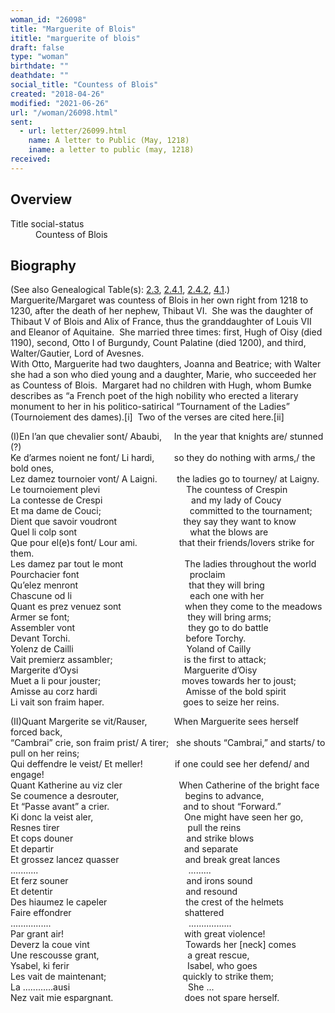 ```yaml
---
woman_id: "26098"
title: "Marguerite of Blois"
ititle: "marguerite of blois"
draft: false
type: "woman"
birthdate: ""
deathdate: ""
social_title: "Countess of Blois"
created: "2018-04-26"
modified: "2021-06-26"
url: "/woman/26098.html"
sent:
  - url: letter/26099.html
    name: A letter to Public (May, 1218)
    iname: a letter to public (may, 1218)
received:
---
```

<h2 class="mt-4">Overview</h2><dt>Title social-status</dt><dd>Countess of Blois</dd><h2 class="mt-4">Biography</h2><p>(See also Genealogical Table(s): <a href="/content/genealogy-thibaut#n26098">2.3</a>, <a href="/content/genealogy-henryfrance#n26098">2.4.1</a>, <a href="/content/genealogy-flanders#n26098">2.4.2</a>, <a href="/content/genealogy-adelaide#n26098">4.1</a>.)<br>
<span>Marguerite/Margaret was countess of Blois in her own right from 1218 to 1230, after the death of her nephew, Thibaut VI. &nbsp;She was the daughter of Thibaut V of Blois and Alix of France, thus the granddaughter of Louis VII and Eleanor of Aquitaine. &nbsp;She married three times: first, Hugh of Oisy (died 1190), second, Otto I of Burgundy, Count Palatine (died 1200), and third, Walter/Gautier, Lord of Avesnes.<br></span><span style="background-color: transparent;">With Otto, Marguerite had two daughters, Joanna and Beatrice; with Walter she had a son who died young and a daughter, Marie, who succeeded her as Countess of Blois. &nbsp;Margaret had no children with Hugh, whom Bumke describes as “a French poet of the high nobility who erected a literary monument to her in his politico-satirical “Tournament of the Ladies” (Tournoiement des dames).[i] &nbsp;Two of the verses are cited here.[ii]</span></p><p><span style="background-color: transparent;">(I)En l’an que chevalier sont/ Abaubi, </span><span style="background-color: transparent;">&nbsp;&nbsp;&nbsp; </span><span style="background-color: transparent;">In the year that knights are/ stunned (?)<br></span>Ke d’armes noient ne font/ Li hardi, &nbsp;&nbsp;&nbsp;&nbsp;&nbsp;&nbsp; so they do nothing with arms,/ the bold ones,<br>Lez damez tournoier vont/ A Laigni. &nbsp;&nbsp;&nbsp;&nbsp;&nbsp;&nbsp; the ladies go to tourney/ at Laigny.<br>Le tournoiement plevi &nbsp;&nbsp;&nbsp;&nbsp;&nbsp;&nbsp;&nbsp;&nbsp;&nbsp;&nbsp;&nbsp;&nbsp;&nbsp;&nbsp;&nbsp;&nbsp;&nbsp;&nbsp;&nbsp;&nbsp;&nbsp;&nbsp;&nbsp;&nbsp;&nbsp;&nbsp;&nbsp;&nbsp;&nbsp;&nbsp;&nbsp;&nbsp;&nbsp; The countess of Crespin<br>La contesse de Crespi &nbsp;&nbsp;&nbsp;&nbsp;&nbsp;&nbsp;&nbsp;&nbsp;&nbsp;&nbsp;&nbsp;&nbsp;&nbsp;&nbsp;&nbsp;&nbsp;&nbsp;&nbsp;&nbsp;&nbsp;&nbsp;&nbsp;&nbsp;&nbsp;&nbsp;&nbsp;&nbsp;&nbsp;&nbsp;&nbsp;&nbsp;&nbsp;&nbsp;&nbsp; and my lady of Coucy<br>Et ma dame de Couci; &nbsp;&nbsp;&nbsp;&nbsp;&nbsp;&nbsp;&nbsp;&nbsp;&nbsp;&nbsp;&nbsp;&nbsp;&nbsp;&nbsp;&nbsp;&nbsp;&nbsp;&nbsp;&nbsp;&nbsp;&nbsp;&nbsp;&nbsp;&nbsp;&nbsp;&nbsp;&nbsp;&nbsp;&nbsp;&nbsp;&nbsp;&nbsp;&nbsp;&nbsp; committed to the tournament;<br>Dient que savoir voudront &nbsp;&nbsp;&nbsp;&nbsp;&nbsp;&nbsp;&nbsp;&nbsp;&nbsp;&nbsp;&nbsp;&nbsp;&nbsp;&nbsp;&nbsp;&nbsp;&nbsp;&nbsp;&nbsp;&nbsp;&nbsp;&nbsp;&nbsp;&nbsp;&nbsp; they say they want to know<br>Quel li colp sont &nbsp;&nbsp;&nbsp;&nbsp;&nbsp;&nbsp;&nbsp;&nbsp;&nbsp;&nbsp;&nbsp;&nbsp;&nbsp;&nbsp;&nbsp;&nbsp;&nbsp;&nbsp;&nbsp;&nbsp;&nbsp;&nbsp;&nbsp;&nbsp;&nbsp;&nbsp;&nbsp;&nbsp;&nbsp;&nbsp;&nbsp;&nbsp;&nbsp;&nbsp;&nbsp;&nbsp;&nbsp;&nbsp;&nbsp;&nbsp;&nbsp;&nbsp;&nbsp;&nbsp; what the blows are<br>Que pour el(e)s font/ Lour ami. &nbsp;&nbsp;&nbsp;&nbsp;&nbsp;&nbsp;&nbsp;&nbsp;&nbsp;&nbsp;&nbsp;&nbsp;&nbsp;&nbsp;&nbsp; that their friends/lovers strike for them.<br>Les damez par tout le mont &nbsp;&nbsp;&nbsp;&nbsp;&nbsp;&nbsp;&nbsp;&nbsp;&nbsp;&nbsp;&nbsp;&nbsp;&nbsp;&nbsp;&nbsp;&nbsp;&nbsp;&nbsp;&nbsp;&nbsp;&nbsp;&nbsp;&nbsp; The ladies throughout the world<br>Pourchacier font &nbsp;&nbsp;&nbsp;&nbsp;&nbsp;&nbsp;&nbsp;&nbsp;&nbsp;&nbsp;&nbsp;&nbsp;&nbsp;&nbsp;&nbsp;&nbsp;&nbsp;&nbsp;&nbsp;&nbsp;&nbsp;&nbsp;&nbsp;&nbsp;&nbsp;&nbsp;&nbsp;&nbsp;&nbsp;&nbsp;&nbsp;&nbsp;&nbsp;&nbsp;&nbsp;&nbsp;&nbsp;&nbsp;&nbsp;&nbsp;&nbsp;&nbsp;&nbsp; proclaim<br>Qu’elez menront &nbsp;&nbsp;&nbsp;&nbsp;&nbsp;&nbsp;&nbsp;&nbsp;&nbsp;&nbsp;&nbsp;&nbsp;&nbsp;&nbsp;&nbsp;&nbsp;&nbsp;&nbsp;&nbsp;&nbsp;&nbsp;&nbsp;&nbsp;&nbsp;&nbsp;&nbsp;&nbsp;&nbsp;&nbsp;&nbsp;&nbsp;&nbsp;&nbsp;&nbsp;&nbsp;&nbsp;&nbsp;&nbsp;&nbsp;&nbsp;&nbsp;&nbsp;&nbsp; that they will bring<br>Chascune od li &nbsp;&nbsp;&nbsp;&nbsp;&nbsp;&nbsp;&nbsp;&nbsp;&nbsp;&nbsp;&nbsp;&nbsp;&nbsp;&nbsp;&nbsp;&nbsp;&nbsp;&nbsp;&nbsp;&nbsp;&nbsp;&nbsp;&nbsp;&nbsp;&nbsp;&nbsp;&nbsp;&nbsp;&nbsp;&nbsp;&nbsp;&nbsp;&nbsp;&nbsp;&nbsp;&nbsp;&nbsp;&nbsp;&nbsp;&nbsp;&nbsp;&nbsp;&nbsp;&nbsp;&nbsp;&nbsp; each one with her<br>Quant es prez venuez sont &nbsp;&nbsp;&nbsp;&nbsp;&nbsp;&nbsp;&nbsp;&nbsp;&nbsp;&nbsp;&nbsp;&nbsp;&nbsp;&nbsp;&nbsp;&nbsp;&nbsp;&nbsp;&nbsp;&nbsp;&nbsp;&nbsp;&nbsp;&nbsp; when they come to the meadows<br>Armer se font; &nbsp;&nbsp;&nbsp;&nbsp;&nbsp;&nbsp;&nbsp;&nbsp;&nbsp;&nbsp;&nbsp;&nbsp;&nbsp;&nbsp;&nbsp;&nbsp;&nbsp;&nbsp;&nbsp;&nbsp;&nbsp;&nbsp;&nbsp;&nbsp;&nbsp;&nbsp;&nbsp;&nbsp;&nbsp;&nbsp;&nbsp;&nbsp;&nbsp;&nbsp;&nbsp;&nbsp;&nbsp;&nbsp;&nbsp;&nbsp;&nbsp;&nbsp;&nbsp;&nbsp;&nbsp;&nbsp; they will bring arms;<br>Assembler vont &nbsp;&nbsp;&nbsp;&nbsp;&nbsp;&nbsp;&nbsp;&nbsp;&nbsp;&nbsp;&nbsp;&nbsp;&nbsp;&nbsp;&nbsp;&nbsp;&nbsp;&nbsp;&nbsp;&nbsp;&nbsp;&nbsp;&nbsp;&nbsp;&nbsp;&nbsp;&nbsp;&nbsp;&nbsp;&nbsp;&nbsp;&nbsp;&nbsp;&nbsp;&nbsp;&nbsp;&nbsp;&nbsp;&nbsp;&nbsp;&nbsp;&nbsp;&nbsp;&nbsp; they go to do battle<br>Devant Torchi. &nbsp;&nbsp;&nbsp;&nbsp;&nbsp;&nbsp;&nbsp;&nbsp;&nbsp;&nbsp;&nbsp;&nbsp;&nbsp;&nbsp;&nbsp;&nbsp;&nbsp;&nbsp;&nbsp;&nbsp;&nbsp;&nbsp;&nbsp;&nbsp;&nbsp;&nbsp;&nbsp;&nbsp;&nbsp;&nbsp;&nbsp;&nbsp;&nbsp;&nbsp;&nbsp;&nbsp;&nbsp;&nbsp;&nbsp;&nbsp;&nbsp;&nbsp;&nbsp;&nbsp;&nbsp; before Torchy.<br>Yolenz de Cailli &nbsp;&nbsp;&nbsp;&nbsp;&nbsp;&nbsp;&nbsp;&nbsp;&nbsp;&nbsp;&nbsp;&nbsp;&nbsp;&nbsp;&nbsp;&nbsp;&nbsp;&nbsp;&nbsp;&nbsp;&nbsp;&nbsp;&nbsp;&nbsp;&nbsp;&nbsp;&nbsp;&nbsp;&nbsp;&nbsp;&nbsp;&nbsp;&nbsp;&nbsp;&nbsp;&nbsp;&nbsp;&nbsp;&nbsp;&nbsp;&nbsp;&nbsp;&nbsp;&nbsp; Yoland of Cailly<br>Vait premierz assambler; &nbsp;&nbsp;&nbsp;&nbsp;&nbsp;&nbsp;&nbsp;&nbsp;&nbsp;&nbsp;&nbsp;&nbsp;&nbsp;&nbsp;&nbsp;&nbsp;&nbsp;&nbsp;&nbsp;&nbsp;&nbsp;&nbsp;&nbsp;&nbsp;&nbsp;&nbsp;&nbsp; is the first to attack;<br>Margerite d’Oysi &nbsp;&nbsp;&nbsp;&nbsp;&nbsp;&nbsp;&nbsp;&nbsp;&nbsp;&nbsp;&nbsp;&nbsp;&nbsp;&nbsp;&nbsp;&nbsp;&nbsp;&nbsp;&nbsp;&nbsp;&nbsp;&nbsp;&nbsp;&nbsp;&nbsp;&nbsp;&nbsp;&nbsp;&nbsp;&nbsp;&nbsp;&nbsp;&nbsp;&nbsp;&nbsp;&nbsp;&nbsp;&nbsp;&nbsp;&nbsp;&nbsp; Marguerite d’Oisy<br>Muet a li pour jouster; &nbsp;&nbsp;&nbsp;&nbsp;&nbsp;&nbsp;&nbsp;&nbsp;&nbsp;&nbsp;&nbsp;&nbsp;&nbsp;&nbsp;&nbsp;&nbsp;&nbsp;&nbsp;&nbsp;&nbsp;&nbsp;&nbsp;&nbsp;&nbsp;&nbsp;&nbsp;&nbsp;&nbsp;&nbsp;&nbsp;&nbsp; moves towards her to joust;<br>Amisse au corz hardi &nbsp;&nbsp;&nbsp;&nbsp;&nbsp;&nbsp;&nbsp;&nbsp;&nbsp;&nbsp;&nbsp;&nbsp;&nbsp;&nbsp;&nbsp;&nbsp;&nbsp;&nbsp;&nbsp;&nbsp;&nbsp;&nbsp;&nbsp;&nbsp;&nbsp;&nbsp;&nbsp;&nbsp;&nbsp;&nbsp;&nbsp;&nbsp;&nbsp;&nbsp; Amisse of the bold spirit<br>Li vait&nbsp;son fraim haper. &nbsp;&nbsp;&nbsp;&nbsp;&nbsp;&nbsp;&nbsp;&nbsp;&nbsp;&nbsp;&nbsp;&nbsp;&nbsp;&nbsp;&nbsp;&nbsp;&nbsp;&nbsp;&nbsp;&nbsp;&nbsp;&nbsp;&nbsp;&nbsp;&nbsp;&nbsp;&nbsp;&nbsp;&nbsp;&nbsp; goes to seize her reins.</p><p><span style="background-color: transparent;">(II)Quant Margerite se vit/Rauser, &nbsp;&nbsp;&nbsp;&nbsp;&nbsp;&nbsp;</span><span style="background-color: transparent;">&nbsp;&nbsp;&nbsp; </span><span style="background-color: transparent;">When Marguerite sees herself forced back,<br></span>“Cambrai” crie, son fraim prist/ A tirer; &nbsp;&nbsp;she shouts “Cambrai,” and starts/ to pull on her reins;<br>Qui deffendre le veist/ Et meller! &nbsp;&nbsp;&nbsp;&nbsp;&nbsp;&nbsp;&nbsp;&nbsp;&nbsp;&nbsp;&nbsp; if one could see her defend/ and engage!<br>Quant Katherine au viz cler &nbsp;&nbsp;&nbsp;&nbsp;&nbsp;&nbsp;&nbsp;&nbsp;&nbsp;&nbsp;&nbsp;&nbsp;&nbsp;&nbsp;&nbsp;&nbsp;&nbsp;&nbsp;&nbsp;&nbsp;&nbsp; When Catherine of the bright face&nbsp;<br>Se coumence a desrouter, &nbsp;&nbsp;&nbsp;&nbsp;&nbsp;&nbsp;&nbsp;&nbsp;&nbsp;&nbsp;&nbsp;&nbsp;&nbsp;&nbsp;&nbsp;&nbsp;&nbsp;&nbsp;&nbsp;&nbsp;&nbsp;&nbsp;&nbsp;&nbsp;&nbsp; begins to advance,&nbsp; &nbsp;&nbsp;<br>Et “Passe avant” a crier. &nbsp;&nbsp;&nbsp;&nbsp;&nbsp;&nbsp;&nbsp;&nbsp;&nbsp;&nbsp;&nbsp;&nbsp;&nbsp;&nbsp;&nbsp;&nbsp;&nbsp;&nbsp;&nbsp;&nbsp;&nbsp;&nbsp;&nbsp;&nbsp;&nbsp;&nbsp;&nbsp;&nbsp; and to shout “Forward.”<br>Ki donc la veist aler, &nbsp;&nbsp;&nbsp;&nbsp;&nbsp;&nbsp;&nbsp;&nbsp;&nbsp;&nbsp;&nbsp;&nbsp;&nbsp;&nbsp;&nbsp;&nbsp;&nbsp;&nbsp;&nbsp;&nbsp;&nbsp;&nbsp;&nbsp;&nbsp;&nbsp;&nbsp;&nbsp;&nbsp;&nbsp;&nbsp;&nbsp;&nbsp;&nbsp;&nbsp;&nbsp; One might have seen her go,<br>Resnes tirer &nbsp;&nbsp;&nbsp;&nbsp;&nbsp;&nbsp;&nbsp;&nbsp;&nbsp;&nbsp;&nbsp;&nbsp;&nbsp;&nbsp;&nbsp;&nbsp;&nbsp;&nbsp;&nbsp;&nbsp;&nbsp;&nbsp;&nbsp;&nbsp;&nbsp;&nbsp;&nbsp;&nbsp;&nbsp;&nbsp;&nbsp;&nbsp;&nbsp;&nbsp;&nbsp;&nbsp;&nbsp;&nbsp;&nbsp;&nbsp;&nbsp;&nbsp;&nbsp;&nbsp;&nbsp;&nbsp;&nbsp;&nbsp;&nbsp;&nbsp; pull the reins<br>Et cops douner &nbsp;&nbsp;&nbsp;&nbsp;&nbsp;&nbsp;&nbsp;&nbsp;&nbsp;&nbsp;&nbsp;&nbsp;&nbsp;&nbsp;&nbsp;&nbsp;&nbsp;&nbsp;&nbsp;&nbsp;&nbsp;&nbsp;&nbsp;&nbsp;&nbsp;&nbsp;&nbsp;&nbsp;&nbsp;&nbsp;&nbsp;&nbsp;&nbsp;&nbsp;&nbsp;&nbsp;&nbsp;&nbsp;&nbsp;&nbsp;&nbsp;&nbsp;&nbsp;&nbsp; and strike blows<br>Et departir &nbsp;&nbsp;&nbsp;&nbsp;&nbsp;&nbsp;&nbsp;&nbsp;&nbsp;&nbsp;&nbsp;&nbsp;&nbsp;&nbsp;&nbsp;&nbsp;&nbsp;&nbsp;&nbsp;&nbsp;&nbsp;&nbsp;&nbsp;&nbsp;&nbsp;&nbsp;&nbsp;&nbsp;&nbsp;&nbsp;&nbsp;&nbsp;&nbsp;&nbsp;&nbsp;&nbsp;&nbsp;&nbsp;&nbsp;&nbsp;&nbsp;&nbsp;&nbsp;&nbsp;&nbsp;&nbsp;&nbsp;&nbsp;&nbsp;&nbsp;&nbsp; and separate<br>Et grossez lancez quasser &nbsp;&nbsp;&nbsp;&nbsp;&nbsp;&nbsp;&nbsp;&nbsp;&nbsp;&nbsp;&nbsp;&nbsp;&nbsp;&nbsp;&nbsp;&nbsp;&nbsp;&nbsp;&nbsp;&nbsp;&nbsp;&nbsp;&nbsp;&nbsp;&nbsp; and break great lances<br>........... &nbsp;&nbsp;&nbsp;&nbsp;&nbsp;&nbsp;&nbsp;&nbsp;&nbsp;&nbsp;&nbsp;&nbsp;&nbsp;&nbsp;&nbsp;&nbsp;&nbsp;&nbsp;&nbsp;&nbsp;&nbsp;&nbsp;&nbsp;&nbsp;&nbsp;&nbsp;&nbsp;&nbsp;&nbsp;&nbsp;&nbsp;&nbsp;&nbsp;&nbsp;&nbsp;&nbsp;&nbsp;&nbsp;&nbsp;&nbsp;&nbsp;&nbsp;&nbsp;&nbsp;&nbsp;&nbsp;&nbsp;&nbsp;&nbsp;&nbsp;&nbsp;&nbsp;&nbsp;&nbsp;&nbsp;&nbsp;&nbsp;&nbsp;&nbsp; .........<br>Et ferz souner &nbsp;&nbsp;&nbsp;&nbsp;&nbsp;&nbsp;&nbsp;&nbsp;&nbsp;&nbsp;&nbsp;&nbsp;&nbsp;&nbsp;&nbsp;&nbsp;&nbsp;&nbsp;&nbsp;&nbsp;&nbsp;&nbsp;&nbsp;&nbsp;&nbsp;&nbsp;&nbsp;&nbsp;&nbsp;&nbsp;&nbsp;&nbsp;&nbsp;&nbsp;&nbsp;&nbsp;&nbsp;&nbsp;&nbsp;&nbsp;&nbsp;&nbsp;&nbsp;&nbsp;&nbsp;&nbsp; and irons sound<br>Et detentir &nbsp;&nbsp;&nbsp;&nbsp;&nbsp;&nbsp;&nbsp;&nbsp;&nbsp;&nbsp;&nbsp;&nbsp;&nbsp;&nbsp;&nbsp;&nbsp;&nbsp;&nbsp;&nbsp;&nbsp;&nbsp;&nbsp;&nbsp;&nbsp;&nbsp;&nbsp;&nbsp;&nbsp;&nbsp;&nbsp;&nbsp;&nbsp;&nbsp;&nbsp;&nbsp;&nbsp;&nbsp;&nbsp;&nbsp;&nbsp;&nbsp;&nbsp;&nbsp;&nbsp;&nbsp;&nbsp;&nbsp;&nbsp;&nbsp;&nbsp;&nbsp;&nbsp; and resound<br>Des hiaumez le capeler &nbsp;&nbsp;&nbsp;&nbsp;&nbsp;&nbsp;&nbsp;&nbsp;&nbsp;&nbsp;&nbsp;&nbsp;&nbsp;&nbsp;&nbsp;&nbsp;&nbsp;&nbsp;&nbsp;&nbsp;&nbsp;&nbsp;&nbsp;&nbsp;&nbsp;&nbsp;&nbsp;&nbsp;&nbsp;&nbsp; the crest of the helmets&nbsp; &nbsp;&nbsp; &nbsp;<br>Faire effondrer &nbsp;&nbsp;&nbsp;&nbsp;&nbsp;&nbsp;&nbsp;&nbsp;&nbsp;&nbsp;&nbsp;&nbsp;&nbsp;&nbsp;&nbsp;&nbsp;&nbsp;&nbsp;&nbsp;&nbsp;&nbsp;&nbsp;&nbsp;&nbsp;&nbsp;&nbsp;&nbsp;&nbsp;&nbsp;&nbsp;&nbsp;&nbsp;&nbsp;&nbsp;&nbsp;&nbsp;&nbsp;&nbsp;&nbsp;&nbsp;&nbsp;&nbsp;&nbsp;&nbsp; shattered<br>................ &nbsp;&nbsp;&nbsp;&nbsp;&nbsp;&nbsp;&nbsp;&nbsp;&nbsp;&nbsp;&nbsp;&nbsp;&nbsp;&nbsp;&nbsp;&nbsp;&nbsp;&nbsp;&nbsp;&nbsp;&nbsp;&nbsp;&nbsp;&nbsp;&nbsp;&nbsp;&nbsp;&nbsp;&nbsp;&nbsp;&nbsp;&nbsp;&nbsp;&nbsp;&nbsp;&nbsp;&nbsp;&nbsp;&nbsp;&nbsp;&nbsp;&nbsp;&nbsp;&nbsp;&nbsp;&nbsp;&nbsp;&nbsp;&nbsp;&nbsp;&nbsp;&nbsp;&nbsp;&nbsp; .................<br>Par grant air! &nbsp;&nbsp;&nbsp;&nbsp;&nbsp;&nbsp;&nbsp;&nbsp;&nbsp;&nbsp;&nbsp;&nbsp;&nbsp;&nbsp;&nbsp;&nbsp;&nbsp;&nbsp;&nbsp;&nbsp;&nbsp;&nbsp;&nbsp;&nbsp;&nbsp;&nbsp;&nbsp;&nbsp;&nbsp;&nbsp;&nbsp;&nbsp;&nbsp;&nbsp;&nbsp;&nbsp;&nbsp;&nbsp;&nbsp;&nbsp;&nbsp;&nbsp;&nbsp;&nbsp;&nbsp;&nbsp;&nbsp; with great violence!<br>Deverz la coue vint &nbsp;&nbsp;&nbsp;&nbsp;&nbsp;&nbsp;&nbsp;&nbsp;&nbsp;&nbsp;&nbsp;&nbsp;&nbsp;&nbsp;&nbsp;&nbsp;&nbsp;&nbsp;&nbsp;&nbsp;&nbsp;&nbsp;&nbsp;&nbsp;&nbsp;&nbsp;&nbsp;&nbsp;&nbsp;&nbsp;&nbsp;&nbsp;&nbsp;&nbsp;&nbsp;&nbsp;&nbsp; Towards her [neck] comes&nbsp;&nbsp; &nbsp;<br>Une rescousse grant, &nbsp;&nbsp;&nbsp;&nbsp;&nbsp;&nbsp;&nbsp;&nbsp;&nbsp;&nbsp;&nbsp;&nbsp;&nbsp;&nbsp;&nbsp;&nbsp;&nbsp;&nbsp;&nbsp;&nbsp;&nbsp;&nbsp;&nbsp;&nbsp;&nbsp;&nbsp;&nbsp;&nbsp;&nbsp;&nbsp;&nbsp;&nbsp;&nbsp;&nbsp; a great rescue,<br>Ysabel, ki ferir &nbsp;&nbsp;&nbsp;&nbsp;&nbsp;&nbsp;&nbsp;&nbsp;&nbsp;&nbsp;&nbsp;&nbsp;&nbsp;&nbsp;&nbsp;&nbsp;&nbsp;&nbsp;&nbsp;&nbsp;&nbsp;&nbsp;&nbsp;&nbsp;&nbsp;&nbsp;&nbsp;&nbsp;&nbsp;&nbsp;&nbsp;&nbsp;&nbsp;&nbsp;&nbsp;&nbsp;&nbsp;&nbsp;&nbsp;&nbsp;&nbsp;&nbsp;&nbsp;&nbsp;&nbsp;&nbsp; Isabel, who goes&nbsp;&nbsp; &nbsp;<br>Les vait de maintenant; &nbsp;&nbsp;&nbsp;&nbsp;&nbsp;&nbsp;&nbsp;&nbsp;&nbsp;&nbsp;&nbsp;&nbsp;&nbsp;&nbsp;&nbsp;&nbsp;&nbsp;&nbsp;&nbsp;&nbsp;&nbsp;&nbsp;&nbsp;&nbsp;&nbsp;&nbsp;&nbsp;&nbsp;&nbsp; quickly to strike them;<br>La ............ausi &nbsp;&nbsp;&nbsp;&nbsp;&nbsp;&nbsp;&nbsp;&nbsp;&nbsp;&nbsp;&nbsp;&nbsp;&nbsp;&nbsp;&nbsp;&nbsp;&nbsp;&nbsp;&nbsp;&nbsp;&nbsp;&nbsp;&nbsp;&nbsp;&nbsp;&nbsp;&nbsp;&nbsp;&nbsp;&nbsp;&nbsp;&nbsp;&nbsp;&nbsp;&nbsp;&nbsp;&nbsp;&nbsp;&nbsp;&nbsp;&nbsp;&nbsp;&nbsp;&nbsp;&nbsp;&nbsp; She ...<br>Nez vait mie espargnant. &nbsp;&nbsp;&nbsp;&nbsp;&nbsp;&nbsp;&nbsp;&nbsp;&nbsp;&nbsp;&nbsp;&nbsp;&nbsp;&nbsp;&nbsp;&nbsp;&nbsp;&nbsp;&nbsp;&nbsp;&nbsp;&nbsp;&nbsp;&nbsp;&nbsp;&nbsp;&nbsp; does not spare herself.</p>